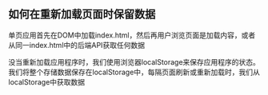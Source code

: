 ## 如何在重新加载页面时保留数据

单页应用首先在DOM中加载index.html，然后再用户浏览页面是加载内容，或者从同一index.html中的后端API获取任何数据

没当重新加载应用程序时，我们使用浏览器localStorage来保存应用程序的状态。我们将整个存储数据保存在localStorage中，每隔页面刷新或重新加载时，我们从localStorage中获取数据

